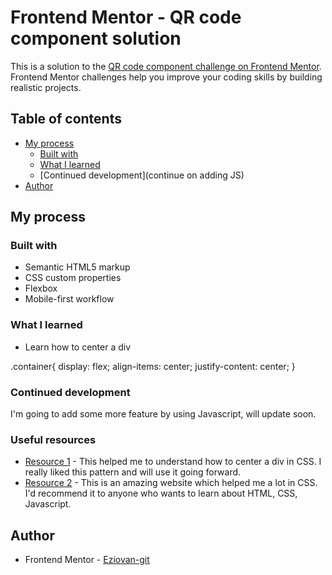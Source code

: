 # Frontend Mentor - QR code component solution

This is a solution to the [QR code component challenge on Frontend Mentor](https://www.frontendmentor.io/challenges/qr-code-component-iux_sIO_H). Frontend Mentor challenges help you improve your coding skills by building realistic projects. 

## Table of contents

- [My process](#my-process)
  - [Built with](HTML,CSS)
  - [What I learned](#what-i-learned)
  - [Continued development](continue on adding JS)
- [Author](Eziovan-git)

## My process

### Built with

- Semantic HTML5 markup
- CSS custom properties
- Flexbox
- Mobile-first workflow

### What I learned

- Learn how to center a div

.container{
    display: flex;
    align-items: center;
    justify-content: center;
}

### Continued development

I'm going to add some more feature by using Javascript, will update soon.

### Useful resources

- [Resource 1](https://redstapler.co/4-ways-to-center-div-css/) - This helped me to understand how to center a div in CSS. I really liked this pattern and will use it going forward.
- [Resource 2](https://www.w3schools.com/) - This is an amazing website which helped me a lot in CSS. I'd recommend it to anyone who wants to learn about HTML, CSS, Javascript.

## Author

- Frontend Mentor - [Eziovan-git](https://www.frontendmentor.io/profile/Eziovan-git)


